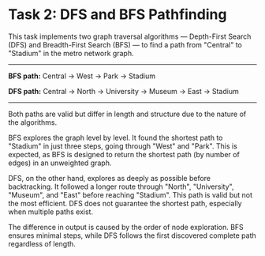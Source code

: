 # Task 2: DFS and BFS Pathfinding

This task implements two graph traversal algorithms — Depth-First Search (DFS) and Breadth-First Search (BFS) — to find a path from "Central" to "Stadium" in the metro network graph.

---

**BFS path:**
Central → West → Park → Stadium

**DFS path:**
Central → North → University → Museum → East → Stadium

---

Both paths are valid but differ in length and structure due to the nature of the algorithms.

BFS explores the graph level by level. It found the shortest path to "Stadium" in just three steps, going through "West" and "Park". This is expected, as BFS is designed to return the shortest path (by number of edges) in an unweighted graph.

DFS, on the other hand, explores as deeply as possible before backtracking. It followed a longer route through "North", "University", "Museum", and "East" before reaching "Stadium". This path is valid but not the most efficient. DFS does not guarantee the shortest path, especially when multiple paths exist.

The difference in output is caused by the order of node exploration. BFS ensures minimal steps, while DFS follows the first discovered complete path regardless of length.
